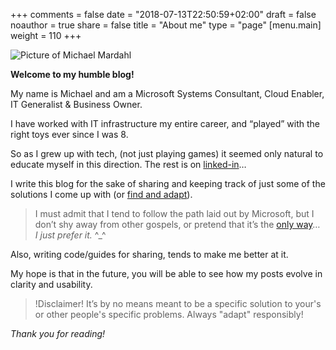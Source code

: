 +++
comments = false
date = "2018-07-13T22:50:59+02:00"
draft = false
noauthor = true
share = false
title = "About me"
type = "page"
[menu.main]
weight = 110
+++

![Picture of Michael Mardahl](/img/blog/michael_mardahl_portrait2.jpg)

**Welcome to my humble blog!**

My name is Michael and am a Microsoft Systems Consultant, Cloud Enabler, IT Generalist & Business Owner.

I have worked with IT infrastructure my entire career, and “played” with the right toys ever since I was 8.

So as I grew up with tech, (not just playing games) it seemed only natural to educate myself in this direction. The rest is on [linked-in](https://www.linkedin.com/in/michael-mardahl/)…

I write this blog for the sake of sharing and keeping track of just some of the solutions I come up with (or [find and adapt](https://www.google.com)).

> I must admit that I tend to follow the path laid out by Microsoft, but I don’t shy away from other gospels, or pretend that it’s the [only way](https://www.youtube.com/watch?v=RnqAXuLZlaE)…\
> _I just prefer it._ ^_^

Also, writing code/guides for sharing, tends to make me better at it.

My hope is that in the future, you will be able to see how my posts evolve in clarity and usability.

> !Disclaimer!
> It’s by no means meant to be a specific solution to your's or other people's specific problems. Always "adapt" responsibly!

_Thank you for reading!_
